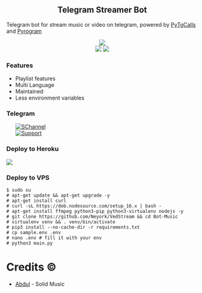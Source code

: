 <h2 align="center">Telegram Streamer Bot </h2>
<p>
Telegram bot for stream music or video on telegram, 
powered by <a href="https://github.com/pytgcalls/pytgcalls">PyTgCalls</a>
and <a href="https://github.com/pyrogram/pyrogram">Pyrogram</a>
</p>

<div align="center">
    <a href="https://github.com/Neyork/VedStream"><img src="https://img.shields.io/github/repo-size/BaBaNeyork/VedStream?logo=github"></a> <br>
    <a href="https://github.com/Neyork/VedStream"><img src="https://img.shields.io/github/forks/Neyork/VedStream?logo=github"></a>
    <a href="https://github.com/Neyork/VedStream"><img src="https://img.shields.io/github/stars/Neyork/VedStream?logo=github"></a>
</div>


<h3>Features</h3> 
<ul>
    <li>Playlist features</li>
    <li>Multi Language</li>
    <li>Maintained</li>
    <li>Less environment variables</li>
</ul>

<h3>Telegram</h3>
<ul>
    <a href="https://t.me/URLS_USA"><img alt="SChannel" src="https://img.shields.io/badge/Channel-blue.svg?logo=telegram"></a> <br/>
    <a href="https://t.me/xU_S_A1"><img alt="Support" src="https://img.shields.io/badge/Support-blue.svg?logo=telegram"></a> <br/>
</ul>

<h3>Deploy to Heroku </h3>
<div>
    <a href="https://dashboard.heroku.com/new?button-url=https://github.com/Neyork/VedStream&template=https://github.com/Neyork/VedStream"><img src="https://www.herokucdn.com/deploy/button.svg"></a>
</div>

### Deploy to VPS
```
$ sudo su
# apt-get update && apt-get upgrade -y
# apt-get install curl
# curl -sL https://deb.nodesource.com/setup_16.x | bash - 
# apt-get install ffmpeg python3-pip python3-virtualenv nodejs -y 
# git clone https://github.com/Neyork/VedStream && cd Bot-Music
# virtualenv venv && . venv/bin/activate 
# pip3 install --no-cache-dir -r requirements.txt 
# cp sample.env .env 
# nano .env # fill it with your env 
# python3 main.py
```

# Credits ©
* [Abdul](https://github.com/DoellBarr/solidmusic) - Solid Music
